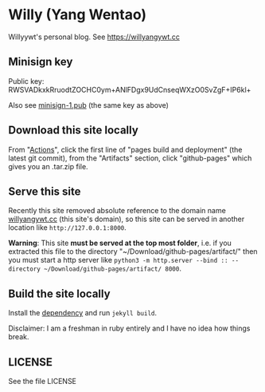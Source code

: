 # Willy (Yang Wentao)
Willyywt's personal blog. See https://willyangywt.cc

## Minisign key
Public key: RWSVADkxkRruodtZOCHC0ym+ANlFDgx9UdCnseqWXzO0SvZgF+IP6kl+

Also see [minisign-1.pub](minisign-1.pub) (the same key as above)

## Download this site locally
From "[Actions](https://github.com/willyywt/willyywt.github.io/actions/)", click the first line of "pages build and deployment" (the latest git commit), from the "Artifacts" section, click "github-pages" which gives you an .tar.zip file.

## Serve this site
Recently this site removed absolute reference to the domain name [willyangywt.cc](https://willyangywt.cc) (this site's domain), so this site can be served in another location like `http://127.0.0.1:8000`.

**Warning**: This site **must be served at the top most folder**, i.e. if you extracted this file to the directory "~/Download/github-pages/artifact/" then you must start a http server like `python3 -m http.server --bind :: --directory ~/Download/github-pages/artifact/ 8000`.

## Build the site locally
Install the [dependency](https://pages.github.com/versions/) and run `jekyll build`.

Disclaimer: I am a freshman in ruby entirely and I have no idea how things break.

## LICENSE
See the file LICENSE
